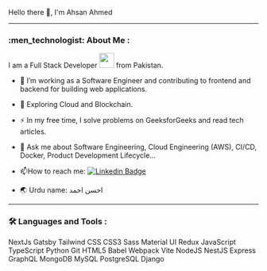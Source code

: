 Hello there 👋, I'm Ahsan Ahmed

---

### :men_technologist: About Me :

I am a Full Stack Developer <img src="https://media.giphy.com/media/WUlplcMpOCEmTGBtBW/giphy.gif" width="30"> from Pakistan.

- :telescope: I’m working as a Software Engineer and contributing to frontend and backend for building web applications.

- :seedling: Exploring Cloud and Blockchain.

- :zap: In my free time, I solve problems on GeeksforGeeks and read tech articles.

- 💬 Ask me about Software Engineering, Cloud Engineering (AWS), CI/CD, Docker, Product Development Lifecycle...

- :mailbox:How to reach me: [![Linkedin Badge](https://img.shields.io/badge/-ahsan-ahmed-blue?style=flat&logo=Linkedin&logoColor=white)](www.linkedin.com/in/ahsan-ahmed01)

- 🌏 Urdu name: احسن احمد

---

### :hammer_and_wrench: Languages and Tools :

NextJs Gatsby  Tailwind CSS CSS3 Sass Material UI Redux JavaScript TypeScript Python Git HTML5 Babel Webpack Vite NodeJS NestJS Express GraphQL MongoDB MySQL PostgreSQL Django
  

